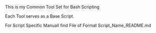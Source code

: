 This  is my Common Tool Set for Bash Scripting 

Each Tool serves as a Base Script.

For Script Specific Manuall find File of Format Script_Name_README.md
